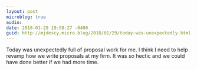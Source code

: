 ```yaml
---
layout: post
microblog: true
audio: 
date: 2018-01-29 19:58:27 -0400
guid: http://mjdescy.micro.blog/2018/01/29/today-was-unexpectedly.html
---
```

Today was unexpectedly full of proposal work for me. I think I need to help revamp how we write proposals at my firm. It was _so_ hectic and we could have done better if we had more time.
